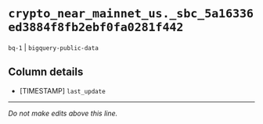 # `crypto_near_mainnet_us._sbc_5a16336ed3884f8fb2ebf0fa0281f442`
`bq-1` | `bigquery-public-data`

## Column details
* [TIMESTAMP] `last_update`

-------------------------------------------------------------------------------
*Do not make edits above this line.*
